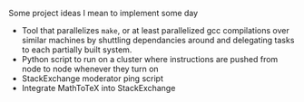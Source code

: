 Some project ideas I mean to implement some day

  - Tool that parallelizes `make`, or at least parallelized gcc compilations over similar machines by shuttling dependancies around and delegating tasks to each partially built system.
  - Python script to run on a cluster where instructions are pushed from node to node whenever they turn on
  - StackExchange moderator ping script
  - Integrate MathToTeX into StackExchange

